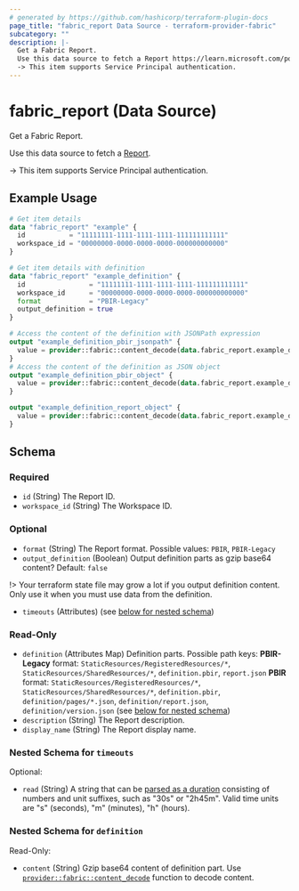```yaml
---
# generated by https://github.com/hashicorp/terraform-plugin-docs
page_title: "fabric_report Data Source - terraform-provider-fabric"
subcategory: ""
description: |-
  Get a Fabric Report.
  Use this data source to fetch a Report https://learn.microsoft.com/power-bi/developer/projects/projects-report.
  -> This item supports Service Principal authentication.
---
```


# fabric_report (Data Source)

Get a Fabric Report.

Use this data source to fetch a [Report](https://learn.microsoft.com/power-bi/developer/projects/projects-report).

-> This item supports Service Principal authentication.

## Example Usage

```terraform
# Get item details
data "fabric_report" "example" {
  id           = "11111111-1111-1111-1111-111111111111"
  workspace_id = "00000000-0000-0000-0000-000000000000"
}

# Get item details with definition
data "fabric_report" "example_definition" {
  id                = "11111111-1111-1111-1111-111111111111"
  workspace_id      = "00000000-0000-0000-0000-000000000000"
  format            = "PBIR-Legacy"
  output_definition = true
}

# Access the content of the definition with JSONPath expression
output "example_definition_pbir_jsonpath" {
  value = provider::fabric::content_decode(data.fabric_report.example_definition.definition["definition.pbir"].content, ".datasetReference.byConnection.connectionString")
}
# Access the content of the definition as JSON object
output "example_definition_pbir_object" {
  value = provider::fabric::content_decode(data.fabric_report.example_definition.definition["definition.pbir"].content).datasetReference.byConnection.connectionString
}

output "example_definition_report_object" {
  value = provider::fabric::content_decode(data.fabric_report.example_definition.definition["report.json"].content)
}
```

<!-- schema generated by tfplugindocs -->
## Schema

### Required

- `id` (String) The Report ID.
- `workspace_id` (String) The Workspace ID.

### Optional

- `format` (String) The Report format. Possible values: `PBIR`, `PBIR-Legacy`
- `output_definition` (Boolean) Output definition parts as gzip base64 content? Default: `false`

!> Your terraform state file may grow a lot if you output definition content. Only use it when you must use data from the definition.

- `timeouts` (Attributes) (see [below for nested schema](#nestedatt--timeouts))

### Read-Only

- `definition` (Attributes Map) Definition parts. Possible path keys: **PBIR-Legacy** format: `StaticResources/RegisteredResources/*`, `StaticResources/SharedResources/*`, `definition.pbir`, `report.json` **PBIR** format: `StaticResources/RegisteredResources/*`, `StaticResources/SharedResources/*`, `definition.pbir`, `definition/pages/*.json`, `definition/report.json`, `definition/version.json` (see [below for nested schema](#nestedatt--definition))
- `description` (String) The Report description.
- `display_name` (String) The Report display name.

<a id="nestedatt--timeouts"></a>

### Nested Schema for `timeouts`

Optional:

- `read` (String) A string that can be [parsed as a duration](https://pkg.go.dev/time#ParseDuration) consisting of numbers and unit suffixes, such as "30s" or "2h45m". Valid time units are "s" (seconds), "m" (minutes), "h" (hours).

<a id="nestedatt--definition"></a>

### Nested Schema for `definition`

Read-Only:

- `content` (String) Gzip base64 content of definition part.
Use [`provider::fabric::content_decode`](../functions/content_decode.md) function to decode content.
